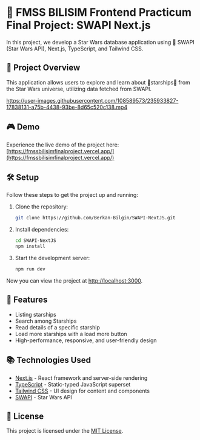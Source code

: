 # 🚀 FMSS BILISIM Frontend Practicum Final Project: SWAPI Next.js

In this project, we develop a Star Wars database application using 🌌 SWAPI (Star Wars API), Next.js, TypeScript, and Tailwind CSS.

## 🌠 Project Overview

This application allows users to explore and learn about 🚀starships🚀 from the Star Wars universe, utilizing data fetched from SWAPI.

https://user-images.githubusercontent.com/108589573/235933827-17838131-a75b-4438-93be-8d65c520c138.mp4

## 🎮 Demo

Experience the live demo of the project here: [https://fmssbilisimfinalproject.vercel.app/](https://fmssbilisimfinalproject.vercel.app/)

## 🛠 Setup

Follow these steps to get the project up and running:

1. Clone the repository:

    ```bash
    git clone https://github.com/Berkan-Bilgin/SWAPI-NextJS.git
    ```

2. Install dependencies:

    ```bash
    cd SWAPI-NextJS
    npm install
    ```

3. Start the development server:

    ```bash
    npm run dev
    ```

Now you can view the project at [http://localhost:3000](http://localhost:3000).

## 🎯 Features

- Listing starships
- Search among Starships
- Read details of a specific starship
- Load more starships with a load more button
- High-performance, responsive, and user-friendly design

## 📚 Technologies Used

- [Next.js](https://nextjs.org/) - React framework and server-side rendering
- [TypeScript](https://www.typescriptlang.org/) - Static-typed JavaScript superset
- [Tailwind CSS](https://tailwindcss.com/) - UI design for content and components
- [SWAPI](https://swapi.dev/) - Star Wars API

## 📄 License

This project is licensed under the [MIT License](LICENSE).
